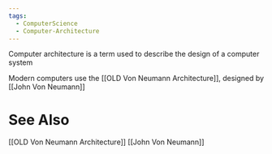 ```yaml
---
tags:
  - ComputerScience
  - Computer-Architecture
---
```

Computer architecture is a term used to describe the design of a computer system

Modern computers use the [[OLD Von Neumann Architecture]], designed by [[John Von Neumann]]

# See Also
[[OLD Von Neumann Architecture]]
[[John Von Neumann]]